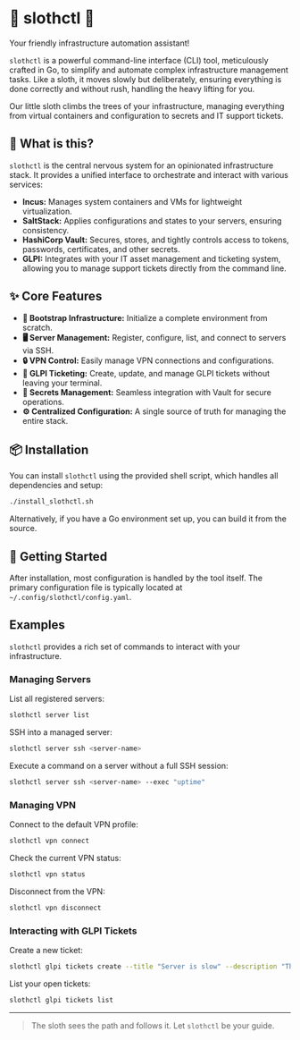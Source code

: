 # 🦥 slothctl 🌳

Your friendly infrastructure automation assistant!

`slothctl` is a powerful command-line interface (CLI) tool, meticulously crafted in Go, to simplify and automate complex infrastructure management tasks. Like a sloth, it moves slowly but deliberately, ensuring everything is done correctly and without rush, handling the heavy lifting for you.

Our little sloth climbs the trees of your infrastructure, managing everything from virtual containers and configuration to secrets and IT support tickets.

## 📜 What is this?

`slothctl` is the central nervous system for an opinionated infrastructure stack. It provides a unified interface to orchestrate and interact with various services:

-   **Incus:** Manages system containers and VMs for lightweight virtualization.
-   **SaltStack:** Applies configurations and states to your servers, ensuring consistency.
-   **HashiCorp Vault:** Secures, stores, and tightly controls access to tokens, passwords, certificates, and other secrets.
-   **GLPI:** Integrates with your IT asset management and ticketing system, allowing you to manage support tickets directly from the command line.

## ✨ Core Features

-   **🚀 Bootstrap Infrastructure:** Initialize a complete environment from scratch.
-   **🖥️ Server Management:** Register, configure, list, and connect to servers via SSH.
-   **🔒 VPN Control:** Easily manage VPN connections and configurations.
-   **🎫 GLPI Ticketing:** Create, update, and manage GLPI tickets without leaving your terminal.
-   **🤫 Secrets Management:** Seamless integration with Vault for secure operations.
-   **⚙️ Centralized Configuration:** A single source of truth for managing the entire stack.

## 📦 Installation

You can install `slothctl` using the provided shell script, which handles all dependencies and setup:

```bash
./install_slothctl.sh
```

Alternatively, if you have a Go environment set up, you can build it from the source.

## 🚀 Getting Started

After installation, most configuration is handled by the tool itself. The primary configuration file is typically located at `~/.config/slothctl/config.yaml`.

## Examples

`slothctl` provides a rich set of commands to interact with your infrastructure.

### Managing Servers

List all registered servers:

```bash
slothctl server list
```

SSH into a managed server:

```bash
slothctl server ssh <server-name>
```

Execute a command on a server without a full SSH session:

```bash
slothctl server ssh <server-name> --exec "uptime"
```

### Managing VPN

Connect to the default VPN profile:

```bash
slothctl vpn connect
```

Check the current VPN status:

```bash
slothctl vpn status
```

Disconnect from the VPN:

```bash
slothctl vpn disconnect
```

### Interacting with GLPI Tickets

Create a new ticket:

```bash
slothctl glpi tickets create --title "Server is slow" --description "The main web server is experiencing high latency." --urgency 5
```

List your open tickets:

```bash
slothctl glpi tickets list
```

---

> The sloth sees the path and follows it. Let `slothctl` be your guide.
